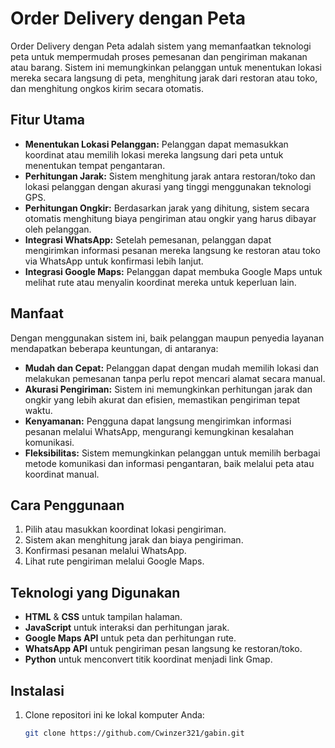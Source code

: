 # Order Delivery dengan Peta

Order Delivery dengan Peta adalah sistem yang memanfaatkan teknologi peta untuk mempermudah proses pemesanan dan pengiriman makanan atau barang. Sistem ini memungkinkan pelanggan untuk menentukan lokasi mereka secara langsung di peta, menghitung jarak dari restoran atau toko, dan menghitung ongkos kirim secara otomatis.

## Fitur Utama

- **Menentukan Lokasi Pelanggan:** Pelanggan dapat memasukkan koordinat atau memilih lokasi mereka langsung dari peta untuk menentukan tempat pengantaran.
- **Perhitungan Jarak:** Sistem menghitung jarak antara restoran/toko dan lokasi pelanggan dengan akurasi yang tinggi menggunakan teknologi GPS.
- **Perhitungan Ongkir:** Berdasarkan jarak yang dihitung, sistem secara otomatis menghitung biaya pengiriman atau ongkir yang harus dibayar oleh pelanggan.
- **Integrasi WhatsApp:** Setelah pemesanan, pelanggan dapat mengirimkan informasi pesanan mereka langsung ke restoran atau toko via WhatsApp untuk konfirmasi lebih lanjut.
- **Integrasi Google Maps:** Pelanggan dapat membuka Google Maps untuk melihat rute atau menyalin koordinat mereka untuk keperluan lain.

## Manfaat

Dengan menggunakan sistem ini, baik pelanggan maupun penyedia layanan mendapatkan beberapa keuntungan, di antaranya:
- **Mudah dan Cepat:** Pelanggan dapat dengan mudah memilih lokasi dan melakukan pemesanan tanpa perlu repot mencari alamat secara manual.
- **Akurasi Pengiriman:** Sistem ini memungkinkan perhitungan jarak dan ongkir yang lebih akurat dan efisien, memastikan pengiriman tepat waktu.
- **Kenyamanan:** Pengguna dapat langsung mengirimkan informasi pesanan melalui WhatsApp, mengurangi kemungkinan kesalahan komunikasi.
- **Fleksibilitas:** Sistem memungkinkan pelanggan untuk memilih berbagai metode komunikasi dan informasi pengantaran, baik melalui peta atau koordinat manual.

## Cara Penggunaan

1. Pilih atau masukkan koordinat lokasi pengiriman.
2. Sistem akan menghitung jarak dan biaya pengiriman.
3. Konfirmasi pesanan melalui WhatsApp.
4. Lihat rute pengiriman melalui Google Maps.

## Teknologi yang Digunakan

- **HTML** & **CSS** untuk tampilan halaman.
- **JavaScript** untuk interaksi dan perhitungan jarak.
- **Google Maps API** untuk peta dan perhitungan rute.
- **WhatsApp API** untuk pengiriman pesan langsung ke restoran/toko.
- **Python** untuk menconvert titik koordinat menjadi link Gmap.

## Instalasi

1. Clone repositori ini ke lokal komputer Anda:
   ```bash
   git clone https://github.com/Cwinzer321/gabin.git
